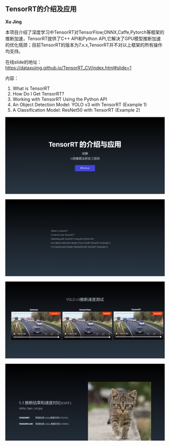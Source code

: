 ## TensorRT的介绍及应用

**Xu Jing**

本项目介绍了深度学习中TensorRT对TensorFlow,ONNX,Caffe,Pytorch等框架的推断加速，TensorRT提供了C++ API和Python API,它解决了GPU模型推断加速的优化瓶颈；目前TensorRT的版本为7.x.x,TensorRT并不对以上框架的所有操作均支持。

在线slide的地址：<https://dataxujing.github.io/TensorRT_CV/index.html#slide=1>


内容：

1. What is TensorRT
2. How Do I Get TensorRT?
3. Working with TensorRT Using the Python API
4. An Object Detection Model: YOLO v3 with TensorRT (Example 1)
5. A Classification Model: ResNet50 with TensorRT (Example 2)


![](./static/readme/p1.png)

![](./static/readme/p2.png)

![](./static/readme/p3.png)

![](./static/readme/p4.png)

